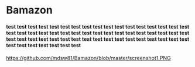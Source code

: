 # Bamazon
#### test test test test test test test test test test test test test test test test test test test test test test test test test test test test test test test test test test test test test test test test test test test test test test test test test test test test test test test test test test
https://github.com/mdsw81/Bamazon/blob/master/screenshot1.PNG
